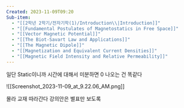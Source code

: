 ```yaml
---
Created: 2023-11-09T09:20
Sub-item:
  - "[[2학년 2학기/전자기학(1)/Introduction\\|Introduction]]"
  - "[[Fundamental Postulates of Magnetostatics in Free Space]]"
  - "[[Vector Magnetic Potential]]"
  - "[[The Biot-Savart Law and Applications]]"
  - "[[The Magnetic Dipole]]"
  - "[[Magnetization and Equivalent Current Densities]]"
  - "[[Magnetic Field Intensity and Relative Permeability]]"
---
```

일단 Static이니까 시간에 대해서 미분하면 0 나오는 건 똑같다

![[Screenshot_2023-11-09_at_9.22.06_AM.png]]

  

몰라 교재 따라간다 강의안은 별표만 보도록